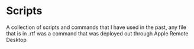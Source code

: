 # Scripts

A collection of scripts and commands that I have used in the past, any file that is in .rtf was a command that was deployed out through Apple Remote Desktop
